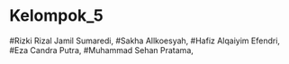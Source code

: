 # Kelompok_5
#Rizki Rizal Jamil Sumaredi,
#Sakha Allkoesyah,
#Hafiz Alqaiyim Efendri,
#Eza Candra Putra,
#Muhammad Sehan Pratama,

